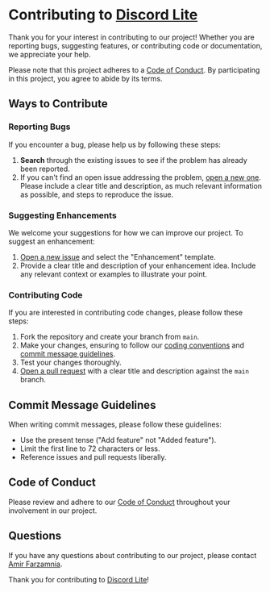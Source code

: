 # Contributing to [Discord Lite](https://github.com/amirfarzamnia/discord-lite)

Thank you for your interest in contributing to our project! Whether you are reporting bugs, suggesting features, or contributing code or documentation, we appreciate your help.

Please note that this project adheres to a [Code of Conduct](code_of_conduct.md). By participating in this project, you agree to abide by its terms.

## Ways to Contribute

### Reporting Bugs

If you encounter a bug, please help us by following these steps:

1. **Search** through the existing issues to see if the problem has already been reported.
2. If you can't find an open issue addressing the problem, [open a new one](../../issues/new). Please include a clear title and description, as much relevant information as possible, and steps to reproduce the issue.

### Suggesting Enhancements

We welcome your suggestions for how we can improve our project. To suggest an enhancement:

1. [Open a new issue](../../issues/new) and select the "Enhancement" template.
2. Provide a clear title and description of your enhancement idea. Include any relevant context or examples to illustrate your point.

### Contributing Code

If you are interested in contributing code changes, please follow these steps:

1. Fork the repository and create your branch from `main`.
2. Make your changes, ensuring to follow our [coding conventions](#coding-conventions) and [commit message guidelines](#commit-message-guidelines).
3. Test your changes thoroughly.
4. [Open a pull request](../../compare) with a clear title and description against the `main` branch.

## Commit Message Guidelines

When writing commit messages, please follow these guidelines:

- Use the present tense ("Add feature" not "Added feature").
- Limit the first line to 72 characters or less.
- Reference issues and pull requests liberally.

## Code of Conduct

Please review and adhere to our [Code of Conduct](code_of_conduct.md) throughout your involvement in our project.

## Questions

If you have any questions about contributing to our project, please contact [Amir Farzamnia](https://github.com/amirfarzamnia).

Thank you for contributing to [Discord Lite](https://github.com/amirfarzamnia/discord-lite)!
